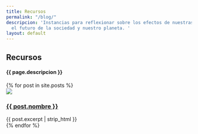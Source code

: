 ```yaml
---
title: Recursos
permalink: "/blog/"
descripcion: 'Instancias para reflexionar sobre los efectos de nuestras acciones en
  el futuro de la sociedad y nuestro planeta. '
layout: default
---
```


<section class="container" id="recursos">
  <div class="col-xs-10 col-xs-offset-1">
    <div class="row">
      <div class="col-xs-12 col-sm-3">
        <h2 class="title">Recursos</h2>
        <h4>{{ page.descripcion }}</h4>
      </div>
      {% for post in site.posts %}
      <div class="col-xs-10 col-sm-3">
        <a href="{{site.baseurl}}{{post.url}}"><img class="img-responsive" src="{{site.baseurl}}{{ post.portada }}" /></a>
        <h3><a href="{{site.baseurl}}{{post.url}}">{{ post.nombre }}</a></h3>
        {{ post.excerpt | strip_html }}
      </div>
      {% endfor %}
    </div>
  </div>
</section>
